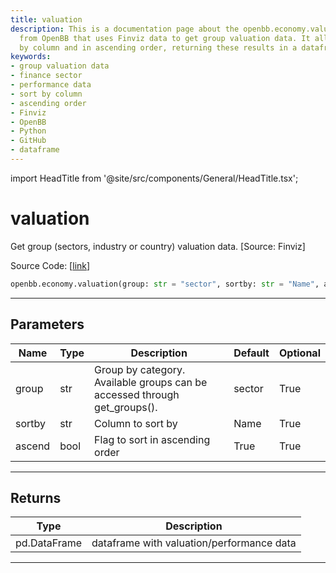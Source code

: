 ```yaml
---
title: valuation
description: This is a documentation page about the openbb.economy.valuation function
  from OpenBB that uses Finviz data to get group valuation data. It allows for sorting
  by column and in ascending order, returning these results in a dataframe.
keywords:
- group valuation data
- finance sector
- performance data
- sort by column
- ascending order
- Finviz
- OpenBB
- Python
- GitHub
- dataframe
---
```


import HeadTitle from '@site/src/components/General/HeadTitle.tsx';

<HeadTitle title="valuation - Economy - Reference | OpenBB SDK Docs" />

# valuation

Get group (sectors, industry or country) valuation data. [Source: Finviz]

Source Code: [[link](https://github.com/OpenBB-finance/OpenBBTerminal/tree/main/openbb_terminal/economy/finviz_model.py#L66)]

```python
openbb.economy.valuation(group: str = "sector", sortby: str = "Name", ascend: bool = True)
```

---

## Parameters

| Name | Type | Description | Default | Optional |
| ---- | ---- | ----------- | ------- | -------- |
| group | str | Group by category. Available groups can be accessed through get_groups(). | sector | True |
| sortby | str | Column to sort by | Name | True |
| ascend | bool | Flag to sort in ascending order | True | True |


---

## Returns

| Type | Description |
| ---- | ----------- |
| pd.DataFrame | dataframe with valuation/performance data |
---
